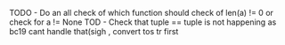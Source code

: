 
TODO - Do an all check of which function should check of len(a) != 0 or check for a != None
TOD - Check that tuple == tuple is not happening as bc19 cant handle that(sigh , convert tos tr first
